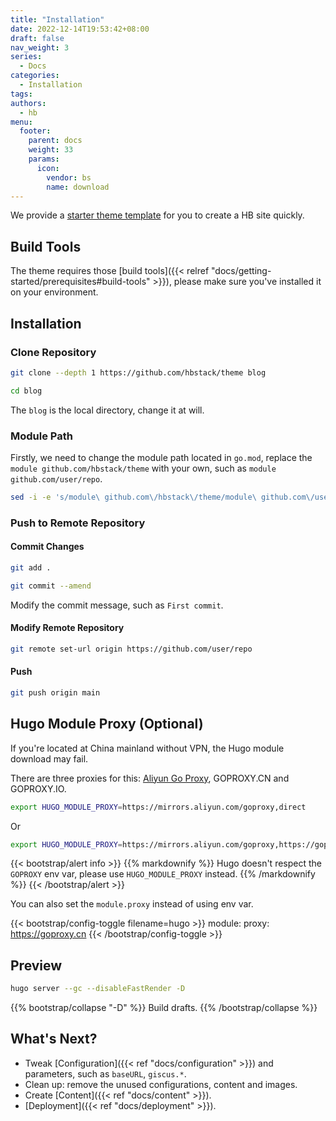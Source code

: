 ```yaml
---
title: "Installation"
date: 2022-12-14T19:53:42+08:00
draft: false
nav_weight: 3
series:
  - Docs
categories:
  - Installation
tags:
authors:
  - hb
menu:
  footer:
    parent: docs
    weight: 33
    params:
      icon:
        vendor: bs
        name: download
---
```


We provide a [starter theme template](https://github.com/hbstack/theme) for you to create a HB site quickly.

<!--more-->

## Build Tools

The theme requires those [build tools]({{< relref "docs/getting-started/prerequisites#build-tools" >}}), please make sure you've installed it on your environment.

## Installation

### Clone Repository

```sh
git clone --depth 1 https://github.com/hbstack/theme blog

cd blog
```

The `blog` is the local directory, change it at will.

### Module Path

Firstly, we need to change the module path located in `go.mod`, replace the `module github.com/hbstack/theme` with your own, such as `module github.com/user/repo`.

```sh
sed -i -e 's/module\ github.com\/hbstack\/theme/module\ github.com\/user\/repo/' go.mod
```

### Push to Remote Repository

#### Commit Changes

```sh
git add .

git commit --amend
```

Modify the commit message, such as `First commit`.

#### Modify Remote Repository

```sh
git remote set-url origin https://github.com/user/repo
```

#### Push

```sh
git push origin main
```

## Hugo Module Proxy (Optional)

If you're located at China mainland without VPN, the Hugo module download may fail.

There are three proxies for this: [Aliyun Go Proxy](https://mirrors.aliyun.com/goproxy), GOPROXY.CN and GOPROXY.IO.

```sh
export HUGO_MODULE_PROXY=https://mirrors.aliyun.com/goproxy,direct
```

Or

```sh
export HUGO_MODULE_PROXY=https://mirrors.aliyun.com/goproxy,https://goproxy.cn,https://goproxy.io,direct
```

{{< bootstrap/alert info >}}
{{% markdownify %}}
Hugo doesn't respect the `GOPROXY` env var, please use `HUGO_MODULE_PROXY` instead.
{{% /markdownify %}}
{{< /bootstrap/alert >}}

You can also set the `module.proxy` instead of using env var.

{{< bootstrap/config-toggle filename=hugo >}}
module:
  proxy: https://goproxy.cn
{{< /bootstrap/config-toggle >}}

## Preview

```sh
hugo server --gc --disableFastRender -D
```

{{% bootstrap/collapse "-D" %}}
Build drafts.
{{% /bootstrap/collapse %}}

## What's Next?

- Tweak [Configuration]({{< ref "docs/configuration" >}}) and parameters, such as `baseURL`, `giscus.*`.
- Clean up: remove the unused configurations, content and images.
- Create [Content]({{< ref "docs/content" >}}).
- [Deployment]({{< ref "docs/deployment" >}}).
